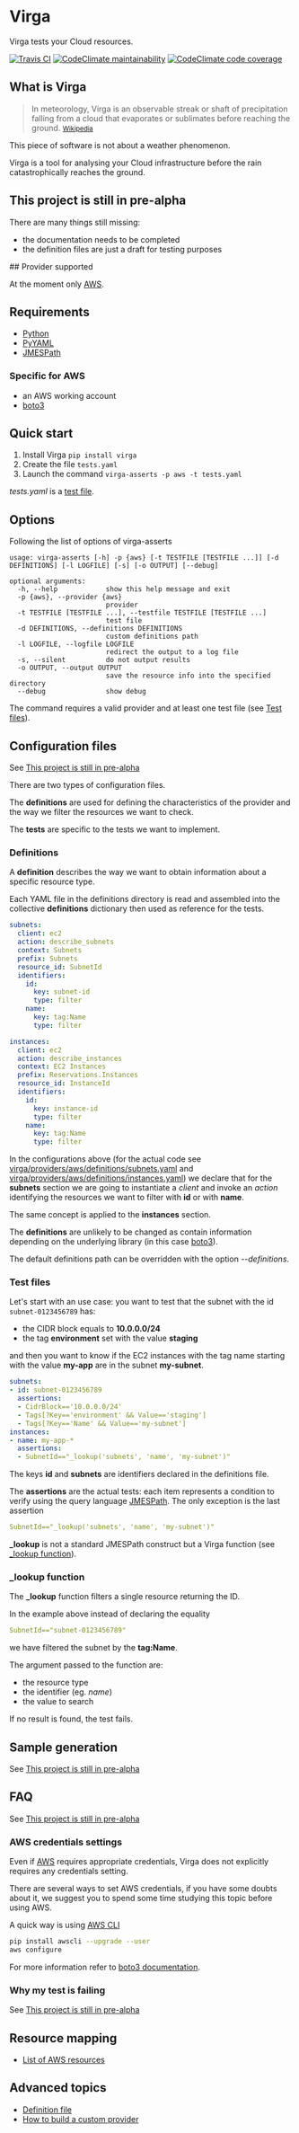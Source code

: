 # Virga

Virga tests your Cloud resources.

[![Travis CI](https://travis-ci.org/gurdulu/virga.svg?branch=master)](https://travis-ci.org/gurdulu/virga.svg?branch=master)
[![CodeClimate maintainability](https://api.codeclimate.com/v1/badges/a8608c689cec6ff7da0f/maintainability)](https://codeclimate.com/github/gurdulu/virga/maintainability)
[![CodeClimate code coverage](https://api.codeclimate.com/v1/badges/a8608c689cec6ff7da0f/test_coverage)](https://codeclimate.com/github/gurdulu/virga/test_coverage)


## What is Virga

> In meteorology, Virga is an observable streak or shaft of precipitation falling from a cloud that evaporates or 
> sublimates before reaching the ground. <small>[Wikipedia](https://en.wikipedia.org/wiki/Virga)</small>

This piece of software is not about a weather phenomenon. 

Virga is a tool for analysing your Cloud infrastructure before the rain catastrophically reaches the ground.


<a name="pre-alpha"></a>
## This project is still in pre-alpha

There are many things still missing:

* the documentation needs to be completed
* the definition files are just a draft for testing purposes


## Provider supported

At the moment only [AWS](https://aws.amazon.com/).

## Requirements

* [Python](http://www.python.org/)
* [PyYAML](http://pyyaml.org/wiki/PyYAML)
* [JMESPath](https://github.com/jmespath/jmespath.py)

### Specific for AWS

* an AWS working account
* [boto3](https://github.com/boto/boto3)

## Quick start

1. Install Virga `pip install virga`
2. Create the file `tests.yaml`
3. Launch the command `virga-asserts -p aws -t tests.yaml`

_tests.yaml_ is a [test file](#test-files).

## Options

Following the list of options of virga-asserts

```text
usage: virga-asserts [-h] -p {aws} [-t TESTFILE [TESTFILE ...]] [-d DEFINITIONS] [-l LOGFILE] [-s] [-o OUTPUT] [--debug]

optional arguments:
  -h, --help            show this help message and exit
  -p {aws}, --provider {aws}
                        provider
  -t TESTFILE [TESTFILE ...], --testfile TESTFILE [TESTFILE ...]
                        test file
  -d DEFINITIONS, --definitions DEFINITIONS
                        custom definitions path
  -l LOGFILE, --logfile LOGFILE
                        redirect the output to a log file
  -s, --silent          do not output results
  -o OUTPUT, --output OUTPUT
                        save the resource info into the specified directory
  --debug               show debug
```

The command requires a valid provider and at least one test file (see [Test files](#test_files)).

## Configuration files

See [This project is still in pre-alpha](#pre-alpha)

There are two types of configuration files.

The __definitions__ are used for defining the characteristics of the provider and the way we filter the resources 
we want to check.

The __tests__ are specific to the tests we want to implement.

### Definitions

A __definition__ describes the way we want to obtain information about a specific resource type.

Each YAML file in the definitions directory is read and assembled into the collective __definitions__ dictionary then 
used as reference for the tests.

```yaml
subnets:
  client: ec2
  action: describe_subnets
  context: Subnets
  prefix: Subnets
  resource_id: SubnetId
  identifiers:
    id:
      key: subnet-id
      type: filter
    name:
      key: tag:Name
      type: filter
```

```yaml
instances:
  client: ec2
  action: describe_instances
  context: EC2 Instances
  prefix: Reservations.Instances
  resource_id: InstanceId
  identifiers:
    id:
      key: instance-id
      type: filter
    name:
      key: tag:Name
      type: filter
```

In the configurations above (for the actual code see [virga/providers/aws/definitions/subnets.yaml]() and
[virga/providers/aws/definitions/instances.yaml]()) we declare that for the __subnets__ section we are going
to instantiate a _client_ and invoke an _action_ identifying the resources we want to filter with __id__ or with
__name__.

The same concept is applied to the __instances__ section.

The __definitions__ are unlikely to be changed as contain information depending on the underlying library (in this
case [boto3](https://github.com/boto/boto3)).

The default definitions path can be overridden with the option _--definitions_.

<a name="test-files"></a>
### Test files

Let's start with an use case: you want to test that the subnet with the id `subnet-0123456789` has:

* the CIDR block equals to __10.0.0.0/24__
* the tag __environment__ set with the value __staging__

and then you want to know if the EC2 instances with the tag name starting with the value __my-app__ are in the subnet
__my-subnet__.

```yaml
subnets:
- id: subnet-0123456789
  assertions:
  - CidrBlock=='10.0.0.0/24'
  - Tags[?Key=='environment' && Value=='staging']
  - Tags[?Key=='Name' && Value=='my-subnet']
instances:
- name: my-app-*
  assertions:
  - SubnetId=="_lookup('subnets', 'name', 'my-subnet')"
```

The keys __id__ and __subnets__ are identifiers declared in the definitions file.

The __assertions__ are the actual tests: each item represents a condition to verify using the query language
[JMESPath](https://github.com/jmespath/jmespath.py). The only exception is the last assertion

```yaml
SubnetId=="_lookup('subnets', 'name', 'my-subnet')"
```

**_lookup** is not a standard JMESPath construct but a Virga function (see [_lookup function](#lookup-function)).

<a name="lookup-function"></a>
### _lookup function

The **_lookup** function filters a single resource returning the ID.

In the example above instead of declaring the equality

```yaml
SubnetId=="subnet-0123456789"
```

we have filtered the subnet by the __tag:Name__.

The argument passed to the function are:

* the resource type
* the identifier (eg. _name_)
* the value to search

If no result is found, the test fails.

## Sample generation

See [This project is still in pre-alpha](#pre-alpha)

## FAQ

See [This project is still in pre-alpha](#pre-alpha)

### AWS credentials settings

Even if [AWS](https://aws.amazon.com/) requires appropriate credentials, Virga does not explicitly requires any 
credentials setting.

There are several ways to set AWS credentials, if you have some doubts about it, we suggest you to spend some time 
studying this topic before using AWS.

A quick way is using [AWS CLI](http://docs.aws.amazon.com/cli/latest/userguide/cli-chap-getting-started.html)

```bash
pip install awscli --upgrade --user
aws configure
```

For more information refer to [boto3 documentation](http://boto3.readthedocs.io/en/latest/guide/configuration.html).

### Why my test is failing

See [This project is still in pre-alpha](#pre-alpha)

## Resource mapping

* [List of AWS resources](docs/resource_mapping_aws.md)

## Advanced topics

* [Definition file](docs/definition_file.md)
* [How to build a custom provider](docs/custom_provider.md)
